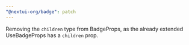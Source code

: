```yaml
---
"@nextui-org/badge": patch
---
```


Removing the `children` type from BadgeProps, as the already extended UseBadgeProps has a `children` prop.
